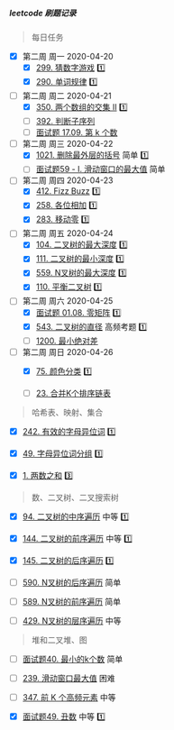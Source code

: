 ##### leetcode 刷题记录

> 每日任务

- [x] 第二周 周一 2020-04-20
  - [x] [299. 猜数字游戏](https://leetcode-cn.com/problems/bulls-and-cows/) :one:
  - [x] [290. 单词规律](https://leetcode-cn.com/problems/word-pattern/) :one:
- [ ] 第二周 周二 2020-04-21
  - [x] [350. 两个数组的交集 II](https://leetcode-cn.com/problems/intersection-of-two-arrays-ii/) :one:
  - [ ] [392. 判断子序列](https://leetcode-cn.com/problems/is-subsequence/)
  - [ ] [面试题 17.09. 第 k 个数](https://leetcode-cn.com/problems/get-kth-magic-number-lcci/)
- [ ] 第二周 周三 2020-04-22
  - [x] [1021. 删除最外层的括号](https://leetcode-cn.com/problems/remove-outermost-parentheses/) 简单  :one:
  - [ ] [面试题59 - I. 滑动窗口的最大值](https://leetcode-cn.com/problems/hua-dong-chuang-kou-de-zui-da-zhi-lcof/) 简单
- [ ] 第二周 周四 2020-04-23
  - [x] [412. Fizz Buzz](https://leetcode-cn.com/problems/fizz-buzz/)  :one:
  - [x] [258. 各位相加](https://leetcode-cn.com/problems/add-digits/) :one:
  - [x] [283. 移动零](https://leetcode-cn.com/problems/move-zeroes/) :one:
- [ ] 第二周 周五 2020-04-24
  - [x] [104. 二叉树的最大深度](https://leetcode-cn.com/problems/maximum-depth-of-binary-tree/) :one:
  - [x] [111. 二叉树的最小深度](https://leetcode-cn.com/problems/minimum-depth-of-binary-tree/) :one:
  - [x] [559. N叉树的最大深度](https://leetcode-cn.com/problems/maximum-depth-of-n-ary-tree/) :one:
  - [x] [110. 平衡二叉树](https://leetcode-cn.com/problems/balanced-binary-tree/) :one:
- [ ] 第二周 周六 2020-04-25
  - [x] [面试题 01.08. 零矩阵](https://leetcode-cn.com/problems/zero-matrix-lcci/) :one:
  - [x] [543. 二叉树的直径](https://leetcode-cn.com/problems/diameter-of-binary-tree/) 高频考题 :one:
  - [ ] [1200. 最小绝对差](https://leetcode-cn.com/problems/minimum-absolute-difference/)
- [ ] 第二周 周日 2020-04-26
  - [x] [75. 颜色分类](https://leetcode-cn.com/problems/sort-colors/) :one:
  - [ ] [23. 合并K个排序链表](https://leetcode-cn.com/problems/merge-k-sorted-lists/)







> 哈希表、映射、集合

- [x] [242. 有效的字母异位词](https://leetcode-cn.com/problems/valid-anagram/) :one:
- [x] [49. 字母异位词分组](https://leetcode-cn.com/problems/group-anagrams/) :one:
- [x] [1. 两数之和](https://leetcode-cn.com/problems/two-sum/)  :three: 



> 数、二叉树、二叉搜索树

- [x] [94. 二叉树的中序遍历](https://leetcode-cn.com/problems/binary-tree-inorder-traversal/) 中等   :one:
- [x] [144. 二叉树的前序遍历](https://leetcode-cn.com/problems/binary-tree-preorder-traversal/) 中等 :one:
- [x] [145. 二叉树的后序遍历](https://leetcode-cn.com/problems/binary-tree-postorder-traversal/) :one:
- [ ] [590. N叉树的后序遍历](https://leetcode-cn.com/problems/n-ary-tree-postorder-traversal/) 简单
- [ ] [589. N叉树的前序遍历](https://leetcode-cn.com/problems/n-ary-tree-preorder-traversal/) 简单
- [ ] [429. N叉树的层序遍历](https://leetcode-cn.com/problems/n-ary-tree-level-order-traversal/) 中等





> 堆和二叉堆、图

- [ ] [面试题40. 最小的k个数](https://leetcode-cn.com/problems/zui-xiao-de-kge-shu-lcof/) 简单
- [ ] [239. 滑动窗口最大值](https://leetcode-cn.com/problems/sliding-window-maximum/) 困难
- [ ] [347. 前 K 个高频元素](https://leetcode-cn.com/problems/top-k-frequent-elements/) 中等
- [x] [面试题49. 丑数](https://leetcode-cn.com/problems/chou-shu-lcof/) 中等 :one:

